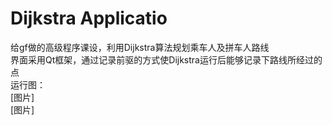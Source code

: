 # Dijkstra Applicatio
给gf做的高级程序课设，利用Dijkstra算法规划乘车人及拼车人路线  
界面采用Qt框架，通过记录前驱的方式使Dijkstra运行后能够记录下路线所经过的点  
运行图：  
[图片]  
[图片]
